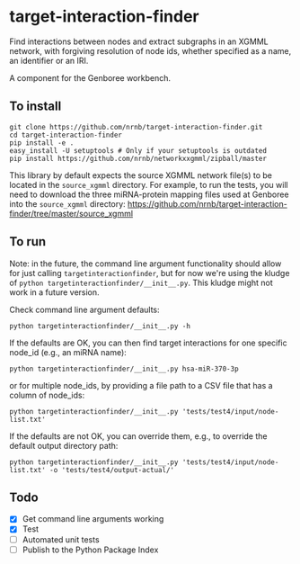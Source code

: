# target-interaction-finder
Find interactions between nodes and extract subgraphs in an XGMML network, with forgiving resolution of node ids, whether specified as a name, an identifier or an IRI.

A component for the Genboree workbench.

## To install

```
git clone https://github.com/nrnb/target-interaction-finder.git
cd target-interaction-finder
pip install -e .
easy_install -U setuptools # Only if your setuptools is outdated
pip install https://github.com/nrnb/networkxxgmml/zipball/master
```

This library by default expects the source XGMML network file(s) to be located in the ```source_xgmml``` directory. For example, to run the tests, you will need to download the three miRNA-protein mapping files used at Genboree into the ```source_xgmml``` directory: https://github.com/nrnb/target-interaction-finder/tree/master/source_xgmml

## To run

Note: in the future, the command line argument functionality should allow for just calling ```targetinteractionfinder```, but for now we're using the kludge of ```python targetinteractionfinder/__init__.py```. This kludge might not work in a future version.

Check command line argument defaults:

```
python targetinteractionfinder/__init__.py -h
```

If the defaults are OK, you can then find target interactions for one specific node_id (e.g., an miRNA name):

```
python targetinteractionfinder/__init__.py hsa-miR-370-3p
```

or for multiple node_ids, by providing a file path to a CSV file that has a column of node_ids:

```
python targetinteractionfinder/__init__.py 'tests/test4/input/node-list.txt'
```

If the defaults are not OK, you can override them, e.g., to override the default output directory path:

```
python targetinteractionfinder/__init__.py 'tests/test4/input/node-list.txt' -o 'tests/test4/output-actual/'
```

## Todo
* [x] Get command line arguments working
* [x] Test
* [ ] Automated unit tests
* [ ] Publish to the Python Package Index
